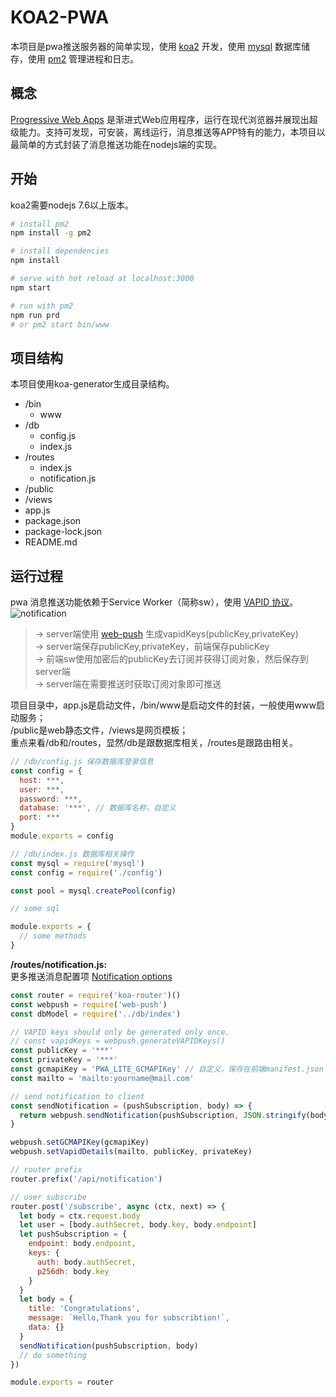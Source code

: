 # KOA2-PWA
本项目是pwa推送服务器的简单实现，使用 [koa2](https://github.com/koajs/koa "koa2 github") 开发，使用 [mysql](https://dev.mysql.com/doc/ "mysql") 数据库储存，使用 [pm2](http://pm2.keymetrics.io/ "pm2") 管理进程和日志。

## 概念
[Progressive Web Apps](https://developer.mozilla.org/zh-CN/Apps/Progressive "pwa") 是渐进式Web应用程序，运行在现代浏览器并展现出超级能力。支持可发现，可安装，离线运行，消息推送等APP特有的能力，本项目以最简单的方式封装了消息推送功能在nodejs端的实现。

## 开始
koa2需要nodejs 7.6以上版本。
``` bash
# install pm2
npm install -g pm2

# install dependencies
npm install

# serve with hot reload at localhost:3000
npm start

# run with pm2
npm run prd
# or pm2 start bin/www
```

## 项目结构
本项目使用koa-generator生成目录结构。
- /bin
    - www
- /db
    - config.js
    - index.js
- /routes
    - index.js
    - notification.js
- /public
- /views
- app.js
- package.json
- package-lock.json
- README.md

## 运行过程
pwa 消息推送功能依赖于Service Worker（简称sw），使用 [VAPID 协议](https://tools.ietf.org/id/draft-ietf-webpush-vapid-03.html "web-push VAPID规范")。
![notification](https://raw.githubusercontent.com/SangKa/PWA-Book-CN/master/assets/figure6.4.png "notification")

> -> server端使用 [web-push](https://github.com/web-push-libs/web-push "web-push github") 生成vapidKeys(publicKey,privateKey)<br />
  -> server端保存publicKey,privateKey，前端保存publicKey<br />
  -> 前端sw使用加密后的publicKey去订阅并获得订阅对象，然后保存到server端<br />
  -> server端在需要推送时获取订阅对象即可推送

项目目录中，app.js是启动文件，/bin/www是启动文件的封装，一般使用www启动服务；<br />
/public是web静态文件，/views是网页模板；<br />
重点来看/db和/routes，显然/db是跟数据库相关，/routes是跟路由相关。
```js
// /db/config.js 保存数据库登录信息
const config = {
  host: ***,
  user: ***,
  password: ***,
  database: '***', // 数据库名称，自定义
  port: ***
}
module.exports = config

// /db/index.js 数据库相关操作
const mysql = require('mysql')
const config = require('./config')

const pool = mysql.createPool(config)

// some sql

module.exports = {
  // some methods
}
```
**/routes/notification.js:**<br />
更多推送消息配置项 [Notification options](https://developer.mozilla.org/en-US/docs/Web/API/notification/Notification "配置项")
```js
const router = require('koa-router')()
const webpush = require('web-push')
const dbModel = require('../db/index')

// VAPID keys should only be generated only once.
// const vapidKeys = webpush.generateVAPIDKeys()
const publicKey = '***'
const privateKey = '***'
const gcmapiKey = 'PWA_LITE_GCMAPIKey' // 自定义，保存在前端manifest.json
const mailto = 'mailto:yourname@mail.com'

// send notification to client
const sendNotification = (pushSubscription, body) => {
  return webpush.sendNotification(pushSubscription, JSON.stringify(body))
}

webpush.setGCMAPIKey(gcmapiKey)
webpush.setVapidDetails(mailto, publicKey, privateKey)

// router prefix
router.prefix('/api/notification')

// user subscribe
router.post('/subscribe', async (ctx, next) => {
  let body = ctx.request.body
  let user = [body.authSecret, body.key, body.endpoint]
  let pushSubscription = {
    endpoint: body.endpoint,
    keys: {
      auth: body.authSecret,
      p256dh: body.key
    }
  }
  let body = {
    title: 'Congratulations',
    message: `Hello,Thank you for subscribtion!`,
    data: {}
  }
  sendNotification(pushSubscription, body)
  // do something
})

module.exports = router
```